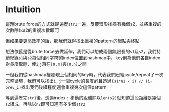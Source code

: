 # Intuition

這題brute force的方式就是遍歷`str1`一遍，反覆環形找尋有幾個s2，並將重複的次數除以s2的重複次數即可

但如果要更高效率的話，那我們就得找出重複的pattern的起點與終點

想法依舊是從brute force去做延伸，我們可以想成兩個無限長的`s1`及`s2`，我們持續紀錄`s1`與`s2`每個相同字符的index位置到hashmap中，key則為他們各自index對長度取餘，使`i`,`j`落在`[0,m]`與`[0,n]`之間

一但我們從hashmap裡發現上個相同的key時，代表我們已經cycle/repeat了一次完整循環，我們可以找出`i`, `j`一個cycle的長度必且透過`(s1*n1 - i) // (i- prev_i)`找出我們後續程度還會重複幾次這個pattern

等到遍歷完`str1`後，透過index `j` 移動的距離除以`len(s2)`就知道這段距離是幾個`s2`組成，再除以`n2`即可知道有多少個`str2`
